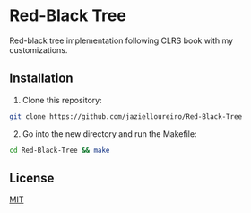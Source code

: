# Red-Black Tree

Red-black tree implementation following CLRS book with my customizations.

## Installation

1. Clone this repository:

```sh
git clone https://github.com/jazielloureiro/Red-Black-Tree
```

2. Go into the new directory and run the Makefile:

```sh
cd Red-Black-Tree && make
```

## License

[MIT](https://github.com/jazielloureiro/Red-Black-Tree/blob/master/LICENSE)
